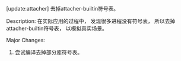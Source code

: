 [update:attacher] 去掉attacher-builtin符号表。

Description:
在实际应用的过程中， 发现很多进程没有符号表， 所以去掉
attacher-builtin符号表， 以模拟真实场景。

Major Changes:
1. 尝试编译去掉部分库符号表。